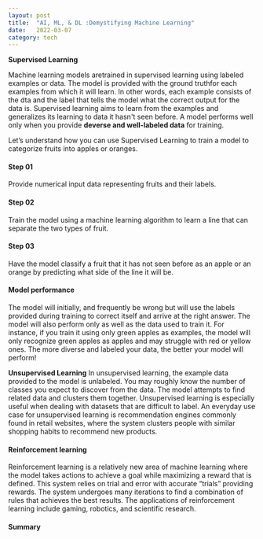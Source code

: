 ```yaml
---
layout: post
title:  "AI, ML, & DL :Demystifying Machine Learning"
date:   2022-03-07 
category: tech
---
```




**Supervised Learning**

Machine learning models aretrained in supervised learning using labeled examples or data. The model is provided with the ground truthfor each examples from which it will learn. In other words, each example consists of the dta and the label that tells the model what the correct output for the data is.
Supervised learning aims to learn from the examples and generalizes its learning to data it hasn't seen before. A model performs well only when you provide **deverse and well-labeled data** for training.


Let’s understand how you can use Supervised Learning to train a model to categorize fruits into apples or oranges. 


#### Step 01
Provide numerical input data representing fruits and their labels. 

#### Step 02
Train the model using a machine learning algorithm to learn a line that can separate the two types of fruit.

#### Step 03
Have the model classify a fruit that it has not seen before as an apple or an orange by predicting what side of the line it will be.


#### Model performance
The model will initially, and frequently be wrong but will use the labels provided during training to correct itself and arrive at the right answer. The model will also perform only as well as the data used to train it. For instance, if you train it using only green apples as examples, the model will only recognize green apples as apples and may struggle with red or yellow ones. The more diverse and labeled your data, the better your model will perform!



**Unsupervised Learning**
In unsupervised learning, the example data provided to the model is unlabeled. You may roughly know the number of classes you expect to discover from the data. The model attempts to find related data and clusters them together. Unsupervised learning is especially useful when dealing with datasets that are difficult to label. An everyday use case for unsupervised learning is recommendation engines commonly found in retail websites, where the system clusters people with similar shopping habits to recommend new products. 


#### Reinforcement learning

Reinforcement learning is a relatively new area of machine learning where the model takes actions to achieve a goal while maximizing a reward that is defined. This system relies on trial and error with accurate “trials” providing rewards. The system undergoes many iterations to find a combination of rules that achieves the best results. The applications of reinforcement learning include gaming, robotics, and scientific research.


#### Summary